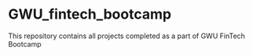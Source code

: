 # GWU_fintech_bootcamp
This repository contains all projects completed as a part of GWU FinTech Bootcamp
